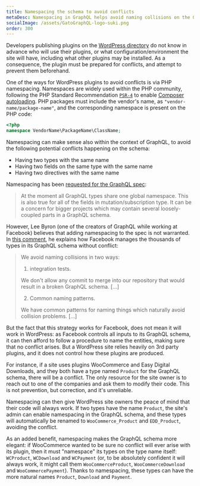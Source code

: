 ```yaml
---
title: Namespacing the schema to avoid conflicts
metaDesc: Namespacing in GraphQL helps avoid naming collisions on the GraphQL schema, happening when two types, fields or directives have the same name.
socialImage: /assets/GatoGraphQL-logo-suki.png
order: 300
---
```


Developers publishing plugins on the [WordPress directory](https://wordpress.org/plugins/) do not know in advance who will use their plugins, or what configuration/environment the site will have, including what other plugins may be installed. As a consequence, the plugin must be prepared for conflicts, and attempt to prevent them beforehand.

One of the ways for WordPress plugins to avoid conflicts is via PHP namespacing. Namespaces are widely used within the PHP community, following the PHP Standard Recommendation [`PSR-4`](https://www.php-fig.org/psr/psr-4/) to enable [Composer autoloading](https://getcomposer.org/doc/01-basic-usage.md#autoloading). PHP packages must include the vendor's name, as `"vendor-name/package-name"`, and the corresponding namespace is present on the PHP code:

```php
<?php
namespace VendorName\PackageName\ClassName;
```

Namespacing can make sense also within the context of GraphQL, to avoid the following potential conflicts happening on the schema:

- Having two types with the same name
- Having two fields on the same type with the same name
- Having two directives with the same name

Namespacing has been [requested for the GraphQL spec](https://github.com/graphql/graphql-spec/issues/163):

> At the moment all GraphQL types share one global namespace. This is also true for all of the fields in mutation/subscription type. It can be a concern for bigger projects which may contain several loosely-coupled parts in a GraphQL schema.

However, Lee Byron (one of the creators of GraphQL while working at Facebook) believes that adding namespacing to the spec is not warranted. In [this comment](https://github.com/graphql/graphql-spec/issues/163#issuecomment-271367691), he explains how Facebook manages the thousands of types in its GraphQL schema without conflict:

> We avoid naming collisions in two ways:
>
> 1. integration tests.
>
> We don't allow any commit to merge into our repository that would result in a broken GraphQL schema. [...]
>
> 2. Common naming patterns.
>
> We have common patterns for naming things which naturally avoid collision problems. [...]

But the fact that this strategy works for Facebook, does not mean it will work in WordPress: as Facebook controls all inputs to its GraphQL schema, it can then afford to follow a procedure to name the entities, making sure that no conflict arises. But a WordPress site relies heavily on 3rd party plugins, and it does not control how these plugins are produced.

For instance, if a site uses plugins WooCommerce and Easy Digital Downloads, and they both have a type named `Product` for the GraphQL schema, there will be a conflict. The only resource for the site owner is to reach out to one of the companies and ask them to modify their code. This is not prevention, but correction, and it's unreliable.

Namespacing can then give WordPress site owners the peace of mind that their code will always work. If two types have the name `Product`, the site's admin can enable namespacing in the GraphQL schema, and these types will automatically be renamed to `WooCommerce_Product` and `EDD_Product`, avoiding the conflict.

As an added benefit, namespacing makes the GraphQL schema more elegant: if WooCommerce wanted to be sure no conflict will ever arise with its plugin, then it must "namespace" its types on the type name itself: `WCProduct`, `WCDownload` and `WCPayment` (or, to be absolutely confident it will always work, it might call them `WooCommerceProduct`, `WooCommerceDownload` and `WooCommercePayment`). Thanks to namespacing, these types can have the more natural names `Product`, `Download` and `Payment`.

